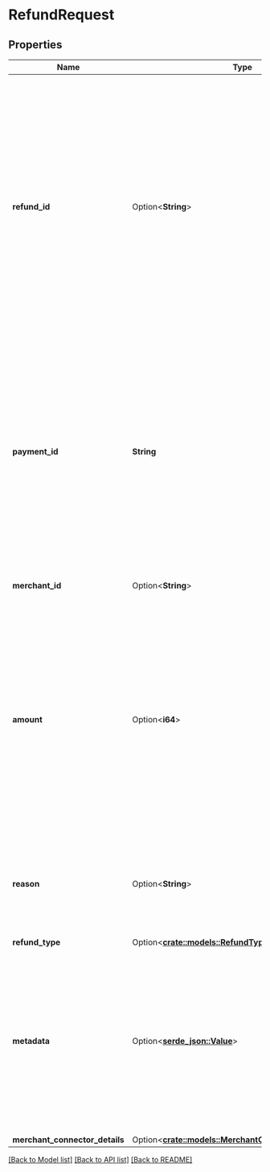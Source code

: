 # RefundRequest

## Properties

Name | Type | Description | Notes
------------ | ------------- | ------------- | -------------
**refund_id** | Option<**String**> | Unique Identifier for the Refund. This is to ensure idempotency for multiple partial refund initiated against the same payment. If the identifiers is not defined by the merchant, this filed shall be auto generated and provide in the API response. It is recommended to generate uuid(v4) as the refund_id. | [optional]
**payment_id** | **String** | Total amount for which the refund is to be initiated. Amount for the payment in lowest denomination of the currency. (i.e) in cents for USD denomination, in paisa for INR denomination etc. If not provided, this will default to the full payment amount | 
**merchant_id** | Option<**String**> | The identifier for the Merchant Account | [optional]
**amount** | Option<**i64**> | Total amount for which the refund is to be initiated. Amount for the payment in lowest denomination of the currency. (i.e) in cents for USD denomination, in paisa for INR denomination etc., If not provided, this will default to the full payment amount | [optional]
**reason** | Option<**String**> | An arbitrary string attached to the object. Often useful for displaying to users and your customer support executive | [optional]
**refund_type** | Option<[**crate::models::RefundType**](RefundType.md)> |  | [optional]
**metadata** | Option<[**serde_json::Value**](.md)> | You can specify up to 50 keys, with key names up to 40 characters long and values up to 500 characters long. Metadata is useful for storing additional, structured information on an object. | [optional]
**merchant_connector_details** | Option<[**crate::models::MerchantConnectorDetailsWrap**](MerchantConnectorDetailsWrap.md)> |  | [optional]

[[Back to Model list]](../README.md#documentation-for-models) [[Back to API list]](../README.md#documentation-for-api-endpoints) [[Back to README]](../README.md)


